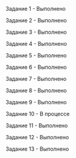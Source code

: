 Задание 1 - Выполнено

Задание 2 - Выполнено

Задание 3 - Выполнено

Задание 4 - Выполнено

Задание 5 - Выполнено

Задание 6 - Выполнено

Задание 7 - Выполнено

Задание 8 - Выполнено

Задание 9 - Выполнено

Задание 10 - В процессе

Задание 11 - Выполнено

Задание 12 - Выполнено

Задание 13 - Выполнено
